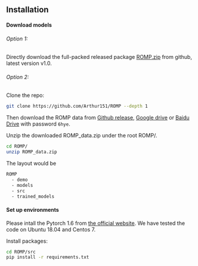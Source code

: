 ## Installation

#### Download models

###### Option 1:

Directly download the full-packed released package [ROMP.zip](https://github.com/Arthur151/ROMP/releases/download/v1.0/ROMP_v1.0.zip) from github, latest version v1.0.

###### Option 2:

Clone the repo:
```bash
git clone https://github.com/Arthur151/ROMP --depth 1
```

Then download the ROMP data from [Github release](https://github.com/Arthur151/ROMP/releases/download/v1.0/ROMP_data.zip), [Google drive](https://drive.google.com/file/d/1vAiuallhHEV3WVq36u0gy7uzbG38d5sU/view?usp=sharing) or [Baidu Drive](https://pan.baidu.com/s/13XTwBy31zhLZLerI3V-rQA) with password ```6hye```. 

Unzip the downloaded ROMP_data.zip under the root ROMP/. 
```bash
cd ROMP/
unzip ROMP_data.zip
```

The layout would be
```bash
ROMP
  - demo
  - models
  - src
  - trained_models
```

#### Set up environments

Please intall the Pytorch 1.6 from [the official website](https://pytorch.org/). We have tested the code on Ubuntu 18.04 and Centos 7. 

Install packages:
```bash
cd ROMP/src
pip install -r requirements.txt
```
